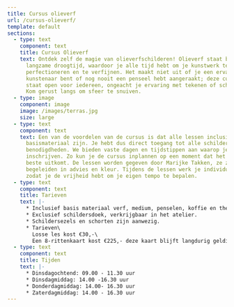 ```yaml
---
title: Cursus olieverf
url: /cursus-olieverf/
template: default
sections:
  - type: text
    component: text
    title: Cursus Olieverf
    text: Ontdek zelf de magie van olieverfschilderen! Olieverf staat bekend om zijn
      langzame droogtijd, waardoor je alle tijd hebt om je kunstwerk te
      perfectioneren en te verfijnen. Het maakt niet uit of je een ervaren
      kunstenaar bent of nog nooit een penseel hebt aangeraakt; deze cursus
      staat open voor iedereen, ongeacht je ervaring met tekenen of schilderen.
      Kom gerust langs om sfeer te snuiven.
  - type: image
    component: image
    image: /images/terras.jpg
    size: large
  - type: text
    component: text
    text: Een van de voordelen van de cursus is dat alle lessen inclusief het
      basismateriaal zijn. Je hebt dus direct toegang tot alle schilders
      benodigdheden. We bieden vaste dagen en tijdstippen aan waarop je je kunt
      inschrijven. Zo kun je de cursus inplannen op een moment dat het jou het
      beste uitkomt. De lessen worden gegeven door Marijke Takken, ze zal je
      begeleiden in advies en kleur. Tijdens de lessen werk je individueel,
      zodat je de vrijheid hebt om je eigen tempo te bepalen.
  - type: text
    component: text
    title: Tarieven
    text: |-
      * Inclusief basis materiaal verf, medium, penselen, koffie en thee.
      * Exclusief schildersdoek, verkrijgbaar in het atelier.
      * Schildersezels en schorten zijn aanwezig.
      * Tarieven\
        Losse les kost €30,-\
        Een 8-rittenkaart kost €225,- deze kaart blijft langdurig geldig.
  - type: text
    component: text
    title: Tijden
    text: |-
      * Dinsdagochtend: 09.00 - 11.30 uur
      * Dinsdagmiddag: 14.00 -16.30 uur
      * Donderdagmiddag: 14.00- 16.30 uur
      * Zaterdagmiddag: 14.00 - 16.30 uur
---
```

